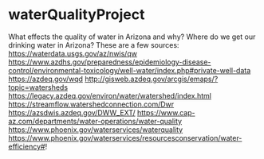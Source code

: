 # waterQualityProject
What effects the quality of water in Arizona and why?
Where do we get our drinking water in Arizona?
 These are a few sources: 
https://waterdata.usgs.gov/az/nwis/qw
https://www.azdhs.gov/preparedness/epidemiology-disease-control/environmental-toxicology/well-water/index.php#private-well-data
https://azdeq.gov/wqd
http://gisweb.azdeq.gov/arcgis/emaps/?topic=watersheds
https://legacy.azdeq.gov/environ/water/watershed/index.html
https://streamflow.watershedconnection.com/Dwr
https://azsdwis.azdeq.gov/DWW_EXT/
https://www.cap-az.com/departments/water-operations/water-quality
https://www.phoenix.gov/waterservices/waterquality
https://www.phoenix.gov/waterservices/resourcesconservation/water-efficiency#!
